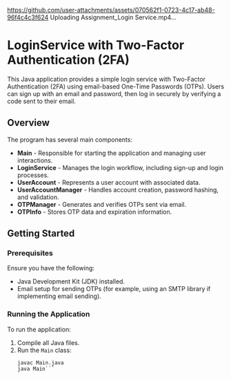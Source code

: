 
https://github.com/user-attachments/assets/070562f1-0723-4c17-ab48-96f4c4c3f624
Uploading Assignment_Login Service.mp4…


# LoginService with Two-Factor Authentication (2FA)

This Java application provides a simple login service with Two-Factor Authentication (2FA) using email-based One-Time Passwords (OTPs). 
Users can sign up with an email and password, then log in securely by verifying a code sent to their email.

## Overview

The program has several main components:
- **Main** - Responsible for starting the application and managing user interactions.
- **LoginService** - Manages the login workflow, including sign-up and login processes.
- **UserAccount** - Represents a user account with associated data.
- **UserAccountManager** - Handles account creation, password hashing, and validation.
- **OTPManager** - Generates and verifies OTPs sent via email.
- **OTPInfo** - Stores OTP data and expiration information.

## Getting Started

### Prerequisites
Ensure you have the following:
- Java Development Kit (JDK) installed.
- Email setup for sending OTPs (for example, using an SMTP library if implementing email sending).

### Running the Application
To run the application:
1. Compile all Java files.
2. Run the `Main` class:
   ```shell
   javac Main.java
   java Main```
